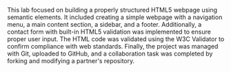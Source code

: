 
This lab focused on building a properly structured HTML5 webpage using semantic elements. It included creating a simple webpage with a navigation menu, a main content section, a sidebar, and a footer. Additionally, a contact form with built-in HTML5 validation was implemented to ensure proper user input. The HTML code was validated using the W3C Validator to confirm compliance with web standards. Finally, the project was managed with Git, uploaded to GitHub, and a collaboration task was completed by forking and modifying a partner's repository.







